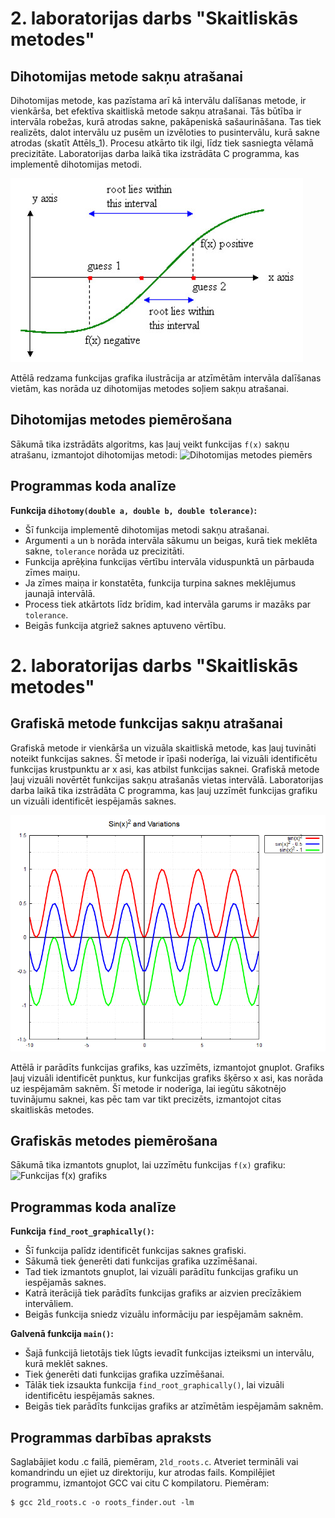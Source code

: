 # 2. laboratorijas darbs "Skaitliskās metodes"
## Dihotomijas metode sakņu atrašanai

Dihotomijas metode, kas pazīstama arī kā intervālu dalīšanas metode, ir vienkārša, bet efektīva skaitliskā metode sakņu atrašanai. Tās būtība ir intervāla robežas, kurā atrodas sakne, pakāpeniskā sašaurināšana. Tas tiek realizēts, dalot intervālu uz pusēm un izvēloties to pusintervālu, kurā sakne atrodas (skatīt Attēls_1). Procesu atkārto tik ilgi, līdz tiek sasniegta vēlamā precizitāte. Laboratorijas darba laikā tika izstrādāta C programma, kas implementē dihotomijas metodi.

![Dihotomijas metodes ilustrācija](bildes/Bisection-method.jpg)

Attēlā redzama funkcijas grafika ilustrācija ar atzīmētām intervāla dalīšanas vietām, kas norāda uz dihotomijas metodes soļiem sakņu atrašanai.

## Dihotomijas metodes piemērošana

Sākumā tika izstrādāts algoritms, kas ļauj veikt funkcijas `f(x)` sakņu atrašanu, izmantojot dihotomijas metodi:
![Dihotomijas metodes piemērs](bildes/dihotomy_example.png)

## Programmas koda analīze

**Funkcija `dihotomy(double a, double b, double tolerance)`:**

- Šī funkcija implementē dihotomijas metodi sakņu atrašanai.
- Argumenti `a` un `b` norāda intervāla sākumu un beigas, kurā tiek meklēta sakne, `tolerance` norāda uz precizitāti.
- Funkcija aprēķina funkcijas vērtību intervāla viduspunktā un pārbauda zīmes maiņu.
- Ja zīmes maiņa ir konstatēta, funkcija turpina saknes meklējumus jaunajā intervālā.
- Process tiek atkārtots līdz brīdim, kad intervāla garums ir mazāks par `tolerance`.
- Beigās funkcija atgriež saknes aptuveno vērtību.

# 2. laboratorijas darbs "Skaitliskās metodes"
## Grafiskā metode funkcijas sakņu atrašanai

Grafiskā metode ir vienkārša un vizuāla skaitliskā metode, kas ļauj tuvināti noteikt funkcijas saknes. Šī metode ir īpaši noderīga, lai vizuāli identificētu funkcijas krustpunktu ar x asi, kas atbilst funkcijas saknei. Grafiskā metode ļauj vizuāli novērtēt funkcijas sakņu atrašanās vietas intervālā. Laboratorijas darba laikā tika izstrādāta C programma, kas ļauj uzzīmēt funkcijas grafiku un vizuāli identificēt iespējamās saknes.

![Funkcijas grafiks ar iespējamām saknēm](bildes/sinkvadrats.png)

Attēlā ir parādīts funkcijas grafiks, kas uzzīmēts, izmantojot gnuplot. Grafiks ļauj vizuāli identificēt punktus, kur funkcijas grafiks šķērso x asi, kas norāda uz iespējamām saknēm. Šī metode ir noderīga, lai iegūtu sākotnējo tuvinājumu saknei, kas pēc tam var tikt precizēts, izmantojot citas skaitliskās metodes.

## Grafiskās metodes piemērošana

Sākumā tika izmantots gnuplot, lai uzzīmētu funkcijas `f(x)` grafiku:
![Funkcijas f(x) grafiks](bildes/funkcijas_grafiks.png)

## Programmas koda analīze

**Funkcija `find_root_graphically()`:**

- Šī funkcija palīdz identificēt funkcijas saknes grafiski.
- Sākumā tiek ģenerēti dati funkcijas grafika uzzīmēšanai.
- Tad tiek izmantots gnuplot, lai vizuāli parādītu funkcijas grafiku un iespējamās saknes.
- Katrā iterācijā tiek parādīts funkcijas grafiks ar aizvien precīzākiem intervāliem.
- Beigās funkcija sniedz vizuālu informāciju par iespējamām saknēm.

**Galvenā funkcija `main()`:**

- Šajā funkcijā lietotājs tiek lūgts ievadīt funkcijas izteiksmi un intervālu, kurā meklēt saknes.
- Tiek ģenerēti dati funkcijas grafika uzzīmēšanai.
- Tālāk tiek izsaukta funkcija `find_root_graphically()`, lai vizuāli identificētu iespējamās saknes.
- Beigās tiek parādīts funkcijas grafiks ar atzīmētām iespējamām saknēm.

## Programmas darbības apraksts

Saglabājiet kodu .c failā, piemēram, `2ld_roots.c`.
Atveriet termināli vai komandrindu un ejiet uz direktoriju, kur atrodas fails.
Kompilējiet programmu, izmantojot GCC vai citu C kompilatoru. Piemēram:

```shell
$ gcc 2ld_roots.c -o roots_finder.out -lm
